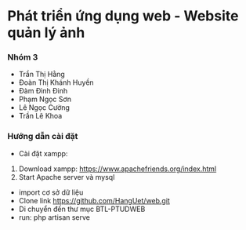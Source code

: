 # Phát triển ứng dụng web - Website quản lý ảnh
### Nhóm 3 
* Trần Thị Hằng
* Đoàn Thị Khánh Huyền
* Đàm Đình Đinh
* Phạm Ngọc Sơn
* Lê Ngọc Cường
* Trần Lê Khoa
### Hướng dẫn cài đặt
* Cài đặt xampp:
1. Download xampp: https://www.apachefriends.org/index.html
2. Start Apache server và mysql
* import cơ sở dữ liệu
* Clone link https://github.com/HangUet/web.git
* Di chuyển đến thư mục BTL-PTUDWEB
* run: php artisan serve
